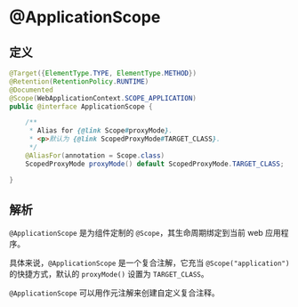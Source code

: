 # @ApplicationScope

## 定义

```java
@Target({ElementType.TYPE, ElementType.METHOD})
@Retention(RetentionPolicy.RUNTIME)
@Documented
@Scope(WebApplicationContext.SCOPE_APPLICATION)
public @interface ApplicationScope {

    /**
     * Alias for {@link Scope#proxyMode}.
     * <p>默认为 {@link ScopedProxyMode#TARGET_CLASS}.
     */
    @AliasFor(annotation = Scope.class)
    ScopedProxyMode proxyMode() default ScopedProxyMode.TARGET_CLASS;

}
```

## 解析

`@ApplicationScope` 是为组件定制的 `@Scope`，其生命周期绑定到当前 web 应用程序。

具体来说，`@ApplicationScope` 是一个复合注解，它充当 `@Scope("application")`的快捷方式，默认的 `proxyMode()` 设置为 `TARGET_CLASS`。

`@ApplicationScope` 可以用作元注解来创建自定义复合注释。

